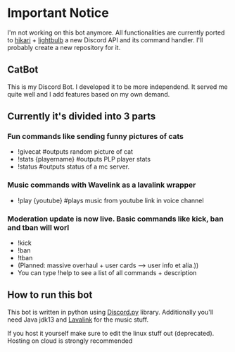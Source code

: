 # Important Notice
I'm not working on this bot anymore. All functionalities are currently ported to [hikari](https://github.com/hikari-py/hikari) + [lightbulb](https://github.com/tandemdude/hikari-lightbulb) a new Discord API and its command handler. I'll probably create a new repository for it.


## CatBot
This is my Discord Bot. I developed it to be more independend. It served me quite well and I add features based on my own demand.

Currently it's divided into 3 parts
-
### Fun commands like sending funny pictures of cats

- !givecat #outputs random picture of cat
- !stats {playername} #outputs PLP player stats
- !status #outputs status of a mc server. 

### Music commands with Wavelink as a lavalink wrapper
 
- !play {youtube} #plays music from youtube link in voice channel

### Moderation update is now live. Basic commands like kick, ban and tban will worl

- !kick
- !ban
- !tban
- (Planned: massive overhaul + user cards --> user info et alia.))
- You can type !help to see a list of all commands + description

How to run this bot
-
This bot is written in python using [Discord.py](https://github.com/Rapptz/discord.py) library. Additionally you'll need Java jdk13 and [Lavalink](https://github.com/Frederikam/Lavalink) for the music stuff.

If you host it yourself make sure to edit the linux stuff out (deprecated). Hosting on cloud is strongly recommended
